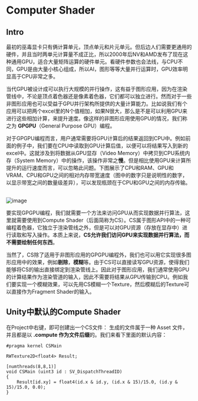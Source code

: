# Computer Shader
## Intro
最初的巫毒显卡只有俩计算单元，顶点单元和片元单元。但后边人们需要更通用的硬件，并且当时两单元计算量不成正比，所以2000年后NV和AMD发布了现在这种通用GPU，适合大量矩阵运算的硬件单元。看硬件参数也会法线，与CPU不同，GPU是由大量小核心组成，所以AI，图形等等大量并行运算时，GPU效率明显高于CPU非常之多。

当代GPU被设计成可以执行大规模的并行操作，这有益于图形应用，因为在渲染管线中，不论是顶点着色器还是像素着色器，它们都可以独立进行。然而对于一些非图形应用也可以受益于GPU并行架构所提供的大量计算能力。比如说我们有个应用可以把两个excel里的N个值相加，如果N很大，那么是不是可以利用GPU来进行这些相加计算，来提升速度。像这样的非图形应用使用GPU的情况，我们称之为 **GPGPU**（General Purpose GPU）编程。

对于GPGPU编程而言，用户通常需要将GPU计算后的结果返回到CPU中。例如前面的例子中，我们要在CPU中读取到GPU计算后值，以便可以将结果写入到新的excel中。这就涉及到将数据从GPU显存（Video Memory）中拷贝到CPU系统内存（System Memory）中的操作，该操作非常之**慢**。但是相比使用GPU来计算所提升的运行速度而言，可以忽略此问题。下图展示了CPU和RAM、GPU和VRAM、CPU和GPU之间的相对内存带宽速度（图中的数字只是说明性的数字，以显示带宽之间的数量级差异），可以发现瓶颈在于CPU和GPU之间的内存传输。

<br>![image](https://github.com/ThereAreBearsComing/aBookOFtechArt/assets/74708198/885d8f67-d707-4f93-8812-ed7f3d6e021a)

要实现GPGPU编程，我们就需要一个方法来访问GPU从而实现数据并行算法，这里就需要使用到Compute Shader（后面简称为CS）。CS属于图形API中的一种可编程着色器，它独立于渲染管线之外，但是可以对GPU资源（存放在显存中）进行读取和写入操作。本质上来说，**CS允许我们访问GPU来实现数据并行算法，而不需要绘制任何东西**。

当然了，CS除了适用于非图形应用的GPGPU编程外，我们也可以用它实现很多图形应用中的效果，例如**剔除**，**模糊**等。由于CS可以直接读写GPU资源，使得我们能够将CS的输出直接绑定到渲染管线上。因此对于图形应用，我们通常使用GPU的计算结果作为渲染管道的输入，因此不需要将结果从GPU传输到CPU。例如我们要实现一个模糊效果，可以先用CS模糊一个Texture，然后模糊后的Texture可以直接作为Fragment Shader的输入。

## Unity中默认的Compute Shader
在Project中右键，即可创建出一个CS文件：
生成的文件属于一种 Asset 文件，并且都是以 **.compute 作为文件后缀**的。我们来看下里面的默认内容：
```
#pragma kernel CSMain

RWTexture2D<float4> Result;

[numthreads(8,8,1)]
void CSMain (uint3 id : SV_DispatchThreadID)
{
    Result[id.xy] = float4(id.x & id.y, (id.x & 15)/15.0, (id.y & 15)/15.0, 0.0);
}
```

